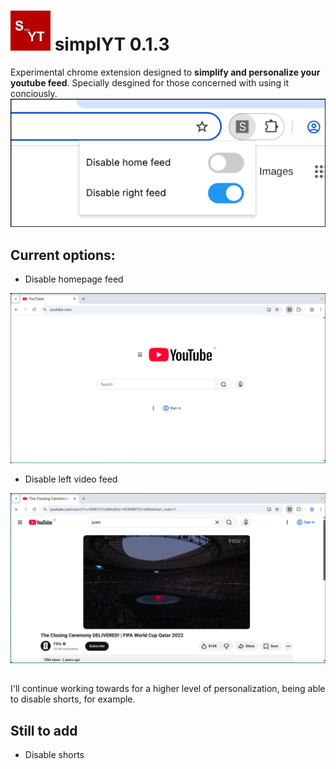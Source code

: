 # <img src="icon.png" width="64px"> simplYT 0.1.3
Experimental chrome extension designed to **simplify and personalize your youtube feed**. Specially desgined for those concerned with using it conciously.
<br>
<img src="./imgs/ext.png">
<br>



## Current options:
- Disable homepage feed
<img src="./imgs/home.png">
<br>

- Disable left video feed
<img src="./imgs/watch.png">
<br>

##
I'll continue working towards for a higher level of personalization, being able to disable shorts, for example.


## Still to add
- Disable shorts

